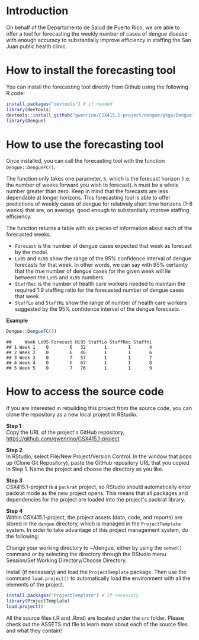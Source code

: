 Introduction
============

On behalf of the Departamento de Salud de Puerto Rico, we are able to offer a tool for forecasting the weekly number of cases of dengue disease with enough accuracy to substantially improve efficiency in staffing the San Juan public health clinic.

How to install the forecasting tool
===================================

You can install the forecasting tool directly from Github using the following R code:

``` r
install.packages("devtools") # if needed
library(devtools)
devtools::install_github("gwenrino/CSX415.1-project/dengue/pkgs/Dengue")
library(Dengue)
```

How to use the forecasting tool
===============================

Once installed, you can call the forecasting tool with the function `Dengue::DengueFC()`.

The function only takes one parameter, `h`, which is the forecast horizon (i.e. the number of weeks forward you wish to forecast). `h` must be a whole number greater than zero. Keep in mind that the forecasts are less dependable at longer horizons. This forecasting tool is able to offer predictions of weekly cases of dengue for relatively short time horizons (1-6 weeks) that are, on average, good enough to substantially improve staffing efficiency.

The function returns a table with six pieces of information about each of the forecasted weeks.  
* `Forecast` is the number of dengue cases expected that week as forecast by the model.  
* `Lo95` and `Hi95` show the range of the 95% confidence interval of dengue forecasts for that week. In other words, we can say with 95% certainty that the true number of dengue cases for the given week will lie between the `Lo95` and `Hi95` numbers.  
* `StaffRec` is the number of health care workers needed to maintain the required 1:9 staffing ratio for the forecasted number of dengue cases that week.  
* `StaffLo` and `StaffHi` show the range of number of health care workers suggested by the 95% confidence interval of the dengue forecasts.  

**Example**

``` r
Dengue::DengueFC(5)
```

    ##     Week Lo95 Forecast Hi95 StaffLo StaffRec StaffHi
    ## 1 Week 1    0        6   32       1        1       4
    ## 2 Week 2    0        6   46       1        1       6
    ## 3 Week 3    0        7   57       1        1       7
    ## 4 Week 4    0        6   67       1        1       8
    ## 5 Week 5    0        7   76       1        1       9

How to access the source code
=============================

If you are interested in rebuilding this project from the source code, you can clone the repository as a new local project in RStudio.

**Step 1**  
Copy the URL of the project's GitHub repository, https://github.com/gwenrino/CSX415.1-project.

**Step 2**  
In RStudio, select File/New Project/Version Control. In the window that pops up (Clone Git Repository), paste the GitHub repository URL that you copied in Step 1. Name the project and choose the directory as you like.

**Step 3**  
CSX415.1-project is a `packrat` project, so RStudio should automatically enter packrat mode as the new project opens. This means that all packages and dependencies for the project are loaded into the project's packrat library.

**Step 4**  
Within CSX415.1-project, the project assets (data, code, and reports) are stored in the `dengue` directory, which is managed in the `ProjectTemplate` system. In order to take advantage of this project management system, do the following:  

Change your working directory to ~/dengue, either by using the `setwd()` command or by selecting the directory through the RStudio menu Session/Set Working Directory/Choose Directory.  

Install (if necessary) and load the `ProjectTemplate` package. Then use the command `load.project()` to automatically load the environment with all the elements of the project.   

``` r
install.packages("ProjectTemplate") # if necessary
library(ProjectTemplate)
load.project()
```

All the source files (.R and .Rmd) are located under the `src` folder. Please check out the ASSETS.md file to learn more about each of the source files and what they contain!
